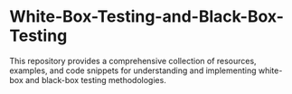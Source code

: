 # White-Box-Testing-and-Black-Box-Testing
This repository provides a comprehensive collection of resources, examples, and code snippets for understanding and implementing white-box and black-box testing methodologies. 
